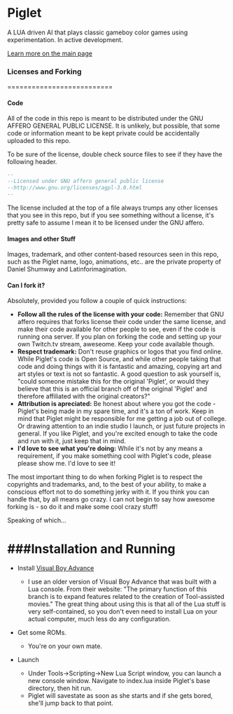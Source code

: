 # Piglet

A LUA driven AI that plays classic gameboy color games using experimentation.  In active development.

[Learn more on the main page](http://danshumway.github.io/Piglet/)


### Licenses and Forking
==========================


#### Code
All of the code in this repo is meant to be distributed under the GNU AFFERO GENERAL PUBLIC LICENSE.  It is unlikely, but possible, that some code or information meant to be kept private could be accidentally uploaded to this repo.  


To be sure of the license, double check source files to see if they have the following header.

```lua
--
--Licensed under GNU affero general public license
--http://www.gnu.org/licenses/agpl-3.0.html
--
```

The license included at the top of a file always trumps any other licenses that you see in this repo, but if you see something without a license, it's pretty safe to assume I mean it to be licensed under the GNU affero.

#### Images and other Stuff

Images, trademark, and other content-based resources seen in this repo, such as the Piglet name, logo, animations, etc.. are the private property of Daniel Shumway and Latinforimagination.

#### Can I fork it?

Absolutely, provided you follow a couple of quick instructions:

* **Follow all the rules of the license with your code:** Remember that GNU affero requires that forks license their code under the same license, and make their code available for other people to see, even if the code is running ona server.  If you plan on forking the code and setting up your own Twitch.tv stream, aweseome.  Keep your code available though.
* **Respect trademark:** Don't reuse graphics or logos that you find online.  While Piglet's code is Open Source, and while other people taking that code and doing things with it is fantastic and amazing, copying art and art styles or text is not so fantastic.  A good question to ask yourself is, "could someone mistake this for the original 'Piglet', or would they believe that this is an official branch off of the original 'Piglet' and therefore affiliated with the original creators?"
* **Attribution is apreciated:** Be honest about where you got the code - Piglet's being made in my spare time, and it's a ton of work. Keep in mind that Piglet might be responsible for me getting a job out of college.  Or drawing attention to an indie studio I launch, or just future projects in general.  If you like Piglet, and you're excited enough to take the code and run with it, just keep that in mind.
* **I'd love to see what you're doing:** While it's not by any means a requirement, if you make something cool with Piglet's code, please please show me.  I'd love to see it!

The most important thing to do when forking Piglet is to respect the copyrights and trademarks, and, to the best of your ability, to make a conscious effort not to do something jerky with it.  If you think you can handle that, by all means go crazy.  I can not begin to say how awesome forking is - so do it and make some cool crazy stuff!

Speaking of which...

###Installation and Running
=====================================================

- Install [Visual Boy Advance](https://code.google.com/p/vba-rerecording/)
    - I use an older version of Visual Boy Advance that was built with a Lua console.  From their website: "The primary function of this branch is to expand features related to the creation of Tool-assisted movies."  The great thing about using this is that all of the Lua stuff is very self-contained, so you don't even need to install Lua on your actual computer, much less do any configuration.

- Get some ROMs.
	- You're on your own mate.

- Launch
	- Under Tools->Scripting->New Lua Script window, you can launch a new console window.  Navigate to index.lua inside Piglet's base directory, then hit run.
	- Piglet will savestate as soon as she starts and if she gets bored, she'll jump back to that point.
